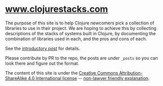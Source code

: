 # www.clojurestacks.com

The purpose of this site is to help Clojure newcomers pick a
collection of libraries to use in their project. We are hoping to
achieve this by collecting descriptions of the stacks of systems built
in Clojure, by documenting the combination of libraries used in each,
 and the pros and cons of each.

See the [introductory post](http://www.clojurestacks.com/misc/2018/05/06/a-call-for-clojure-stacks.html) for details.

Please contribute by PR to the repo, the posts are under `_posts` so
you can look there and figure out the format.

The content of this site is under the
[Creative Commons Attribution-ShareAlike 4.0 International license](https://creativecommons.org/licenses/by-sa/4.0/legalcode)
-- [non-lawyer friendly explanation](https://creativecommons.org/licenses/by-sa/4.0/).
